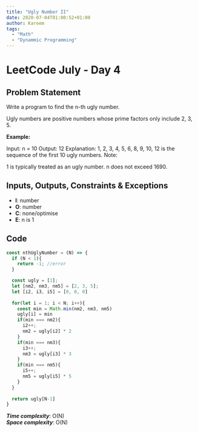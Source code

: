 ```yaml
---
title: "Ugly Number II"
date: 2020-07-04T01:00:52+01:00
author: Kareem
tags:
  - "Math"
  - "Dynammic Programming"
---
```


<!-- LeetCode month and day here -->
# LeetCode July - Day 4

## Problem Statement

Write a program to find the n-th ugly number.

Ugly numbers are positive numbers whose prime factors only include 2, 3, 5. 

**Example:**

Input: n = 10
Output: 12
Explanation: 1, 2, 3, 4, 5, 6, 8, 9, 10, 12 is the sequence of the first 10 ugly numbers.
Note:  

1 is typically treated as an ugly number.
n does not exceed 1690.


## Inputs, Outputs, Constraints & Exceptions
- **I**: number
- **O**: number
- **C**: none/optimise
- **E**: n is 1 


## Code

```js
const nthUglyNumber = (N) => {
  if (N < 1){
    return -1; //error
  }

  const ugly = [1];
  let [nm2, nm3, nm5] = [2, 3, 5];
  let [i2, i3, i5] = [0, 0, 0]
  
  for(let i = 1; i < N; i++){
    const min = Math.min(nm2, nm3, nm5)
    ugly[i] = min
    if(min === nm2){
      i2++;
      nm2 = ugly[i2] * 2
    }
    if(min === nm3){
      i3++;
      nm3 = ugly[i3] * 3
    }
    if(min === nm5){
      i5++;
      nm5 = ugly[i5] * 5
    }
  }
  
  return ugly[N-1]
}
```

**_Time complexity_**: O(N)\
**_Space complexity_**: O(N)